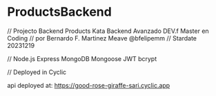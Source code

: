 # ProductsBackend

// Projecto Backend Products Kata Backend Avanzado DEV.f Master en Coding
// por Bernardo F. Martinez Meave @bfelipemm
// Stardate 20231219

// Node.js Express MongoDB Mongoose JWT bcrypt

// Deployed in Cyclic

api deployed at:
https://good-rose-giraffe-sari.cyclic.app
